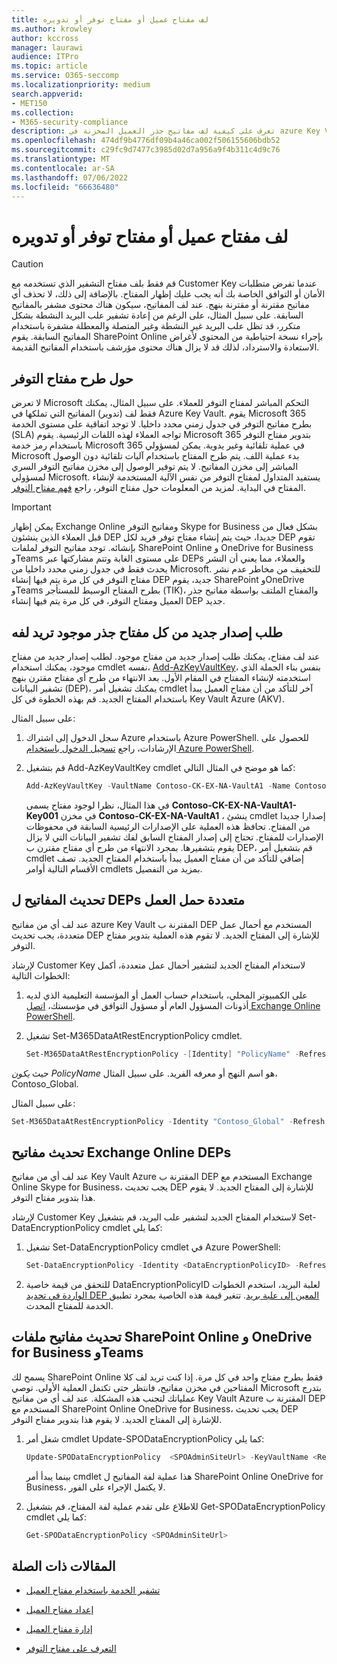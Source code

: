 ```yaml
---
title: لف مفتاح عميل أو مفتاح توفر أو تدويره
ms.author: krowley
author: kccross
manager: laurawi
audience: ITPro
ms.topic: article
ms.service: O365-seccomp
ms.localizationpriority: medium
search.appverid:
- MET150
ms.collection:
- M365-security-compliance
description: تعرف على كيفية لف مفاتيح جذر العميل المخزنة في azure Key Vault المستخدمة مع مفتاح العميل. تتضمن الخدمات ملفات Exchange Online Skype for Business وSharePoint Online OneDrive for Business وTeams.
ms.openlocfilehash: 474df9b4776df09b4a46ca002f506155606bdb52
ms.sourcegitcommit: c29fc9d7477c3985d02d7a956a9f4b311c4d9c76
ms.translationtype: MT
ms.contentlocale: ar-SA
ms.lasthandoff: 07/06/2022
ms.locfileid: "66636480"
---
```

# <a name="roll-or-rotate-a-customer-key-or-an-availability-key"></a>لف مفتاح عميل أو مفتاح توفر أو تدويره

> [!CAUTION]
> قم فقط بلف مفتاح التشفير الذي تستخدمه مع Customer Key عندما تفرض متطلبات الأمان أو التوافق الخاصة بك أنه يجب عليك إظهار المفتاح. بالإضافة إلى ذلك، لا تحذف أي مفاتيح مقترنة أو مقترنة بنهج. عند لف المفاتيح، سيكون هناك محتوى مشفر بالمفاتيح السابقة. على سبيل المثال، على الرغم من إعادة تشفير علب البريد النشطة بشكل متكرر، قد تظل علب البريد غير النشطة وغير المتصلة والمعطلة مشفرة باستخدام المفاتيح السابقة. يقوم SharePoint Online بإجراء نسخة احتياطية من المحتوى لأغراض الاستعادة والاسترداد، لذلك قد لا يزال هناك محتوى مؤرشف باستخدام المفاتيح القديمة.

## <a name="about-rolling-the-availability-key"></a>حول طرح مفتاح التوفر

لا تعرض Microsoft التحكم المباشر لمفتاح التوفر للعملاء. على سبيل المثال، يمكنك فقط لف (تدوير) المفاتيح التي تملكها في Azure Key Vault. يقوم Microsoft 365 بطرح مفاتيح التوفر في جدول زمني محدد داخليا. لا توجد اتفاقية على مستوى الخدمة (SLA) تواجه العملاء لهذه اللفات الرئيسية. يقوم Microsoft 365 بتدوير مفتاح التوفر باستخدام رمز خدمة Microsoft 365 في عملية تلقائية وغير يدوية. يمكن لمسؤولي Microsoft بدء عملية اللف. يتم طرح المفتاح باستخدام آليات تلقائية دون الوصول المباشر إلى مخزن المفاتيح. لا يتم توفير الوصول إلى مخزن مفاتيح التوفر السري لمسؤولي Microsoft. يستفيد المتداول لمفتاح التوفر من نفس الآلية المستخدمة لإنشاء المفتاح في البداية. لمزيد من المعلومات حول مفتاح التوفر، راجع [فهم مفتاح التوفر](customer-key-availability-key-understand.md).

> [!IMPORTANT]
> يمكن إظهار Exchange Online ومفاتيح التوفر Skype for Business بشكل فعال من قبل العملاء الذين ينشئون DEP جديدا، حيث يتم إنشاء مفتاح توفر فريد لكل DEP تقوم بإنشائه. توجد مفاتيح التوفر لملفات SharePoint Online و OneDrive for Business وTeams على مستوى الغابة وتتم مشاركتها عبر DEPs والعملاء، مما يعني أن النشر يحدث فقط في جدول زمني محدد داخليا من Microsoft. للتخفيف من مخاطر عدم نشر مفتاح التوفر في كل مرة يتم فيها إنشاء DEP جديد، يقوم SharePoint وOneDrive وTeams بطرح المفتاح الوسيط للمستأجر (TIK)، والمفتاح الملتف بواسطة مفاتيح جذر العميل ومفتاح التوفر، في كل مرة يتم فيها إنشاء DEP جديد.

## <a name="request-a-new-version-of-each-existing-root-key-you-want-to-roll"></a>طلب إصدار جديد من كل مفتاح جذر موجود تريد لفه

عند لف مفتاح، يمكنك طلب إصدار جديد من مفتاح موجود. لطلب إصدار جديد من مفتاح موجود، يمكنك استخدام cmdlet نفسه، [Add-AzKeyVaultKey](/powershell/module/az.keyvault/add-azkeyvaultkey)، بنفس بناء الجملة الذي استخدمته لإنشاء المفتاح في المقام الأول. بعد الانتهاء من طرح أي مفتاح مقترن بنهج تشفير البيانات (DEP)، يمكنك تشغيل أمر cmdlet آخر للتأكد من أن مفتاح العميل يبدأ باستخدام المفتاح الجديد. قم بهذه الخطوة في كل Key Vault Azure (AKV).

على سبيل المثال:

1. سجل الدخول إلى اشتراك Azure باستخدام Azure PowerShell. للحصول على الإرشادات، راجع [تسجيل الدخول باستخدام Azure PowerShell](/powershell/azure/authenticate-azureps).

2. قم بتشغيل Add-AzKeyVaultKey cmdlet كما هو موضح في المثال التالي:

   ```powershell
   Add-AzKeyVaultKey -VaultName Contoso-CK-EX-NA-VaultA1 -Name Contoso-CK-EX-NA-VaultA1-Key001 -Destination HSM -KeyOps @('wrapKey','unwrapKey') -NotBefore (Get-Date -Date "12/27/2016 12:01 AM")
   ```

   في هذا المثال، نظرا لوجود مفتاح يسمى **Contoso-CK-EX-NA-VaultA1-Key001** في مخزن **Contoso-CK-EX-NA-VaultA1** ، ينشئ cmdlet إصدارا جديدا من المفتاح. تحافظ هذه العملية على الإصدارات الرئيسية السابقة في محفوظات الإصدارات للمفتاح. تحتاج إلى إصدار المفتاح السابق لفك تشفير البيانات التي لا يزال يقوم بتشفيرها. بمجرد الانتهاء من طرح أي مفتاح مقترن ب DEP، قم بتشغيل أمر cmdlet إضافي للتأكد من أن مفتاح العميل يبدأ باستخدام المفتاح الجديد. تصف الأقسام التالية أوامر cmdlets بمزيد من التفصيل.
  
## <a name="update-the-keys-for-multi-workload-deps"></a>تحديث المفاتيح ل DEPs متعددة حمل العمل

عند لف أي من مفاتيح azure Key Vault المقترنة ب DEP المستخدم مع أحمال عمل متعددة، يجب تحديث DEP للإشارة إلى المفتاح الجديد. لا تقوم هذه العملية بتدوير مفتاح التوفر.

لإرشاد Customer Key لاستخدام المفتاح الجديد لتشفير أحمال عمل متعددة، أكمل الخطوات التالية:

1. على الكمبيوتر المحلي، باستخدام حساب العمل أو المؤسسة التعليمية الذي لديه أذونات المسؤول العام أو مسؤول التوافق في مؤسستك، [اتصل Exchange Online PowerShell](/powershell/exchange/connect-to-exchange-online-powershell).

2. تشغيل Set-M365DataAtRestEncryptionPolicy cmdlet.
  
   ```powershell
   Set-M365DataAtRestEncryptionPolicy -[Identity] "PolicyName" -Refresh
   ```

حيث *يكون PolicyName* هو اسم النهج أو معرفه الفريد. على سبيل المثال، Contoso_Global.

على سبيل المثال:

```powershell
Set-M365DataAtRestEncryptionPolicy -Identity "Contoso_Global" -Refresh
```

## <a name="update-the-keys-for-exchange-online-deps"></a>تحديث مفاتيح Exchange Online DEPs

عند لف أي من مفاتيح Key Vault Azure المقترنة ب DEP المستخدم مع Exchange Online Skype for Business، يجب تحديث DEP للإشارة إلى المفتاح الجديد. لا يقوم هذا بتدوير مفتاح التوفر.

لإرشاد Customer Key لاستخدام المفتاح الجديد لتشفير علب البريد، قم بتشغيل Set-DataEncryptionPolicy cmdlet كما يلي:

1. تشغيل Set-DataEncryptionPolicy cmdlet في Azure PowerShell:
  
   ```powershell
   Set-DataEncryptionPolicy -Identity <DataEncryptionPolicyID> -Refresh
   ```

2. للتحقق من قيمة خاصية DataEncryptionPolicyID لعلبة البريد، استخدم الخطوات [الواردة في تحديد DEP المعين إلى علبة بريد](customer-key-manage.md#determine-the-dep-assigned-to-a-mailbox). تتغير قيمة هذه الخاصية بمجرد تطبيق الخدمة للمفتاح المحدث.
  
## <a name="update-the-keys-for-sharepoint-online-onedrive-for-business-and-teams-files"></a>تحديث مفاتيح ملفات SharePoint Online و OneDrive for Business وTeams

يسمح لك SharePoint Online فقط بطرح مفتاح واحد في كل مرة. إذا كنت تريد لف كلا المفتاحين في مخزن مفاتيح، فانتظر حتى تكتمل العملية الأولى. توصي Microsoft بتدرج عملياتك لتجنب هذه المشكلة. عند لف أي من مفاتيح Key Vault Azure المقترنة ب DEP المستخدم مع SharePoint Online OneDrive for Business، يجب تحديث DEP للإشارة إلى المفتاح الجديد. لا يقوم هذا بتدوير مفتاح التوفر.

1. شغل أمر cmdlet Update-SPODataEncryptionPolicy كما يلي:
  
   ```powershell
   Update-SPODataEncryptionPolicy  <SPOAdminSiteUrl> -KeyVaultName <ReplacementKeyVaultName> -KeyName <ReplacementKeyName> -KeyVersion <ReplacementKeyVersion> -KeyType <Primary | Secondary>
   ```

   بينما يبدأ أمر cmdlet هذا عملية لفة المفاتيح ل SharePoint Online OneDrive for Business، لا يكتمل الإجراء على الفور.

2. للاطلاع على تقدم عملية لفة المفتاح، قم بتشغيل Get-SPODataEncryptionPolicy cmdlet كما يلي:

   ```powershell
   Get-SPODataEncryptionPolicy <SPOAdminSiteUrl>
   ```

## <a name="related-articles"></a>المقالات ذات الصلة

- [تشفير الخدمة باستخدام مفتاح العميل](customer-key-overview.md)

- [إعداد مفتاح العميل](customer-key-set-up.md)

- [إدارة مفتاح العميل](customer-key-manage.md)

- [التعرف على مفتاح التوفر](customer-key-availability-key-understand.md)
